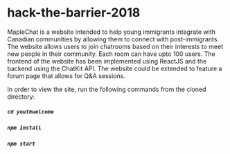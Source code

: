 # hack-the-barrier-2018
MapleChat is a website intended to help young immigrants integrate with Canadian communities by allowing them to connect with post-immigrants. The website allows users to join chatrooms based on their interests to meet new people in their community. Each room can have upto 100 users. The frontend of the website has been implemented using ReactJS and the backend using the ChatKit API.
The website could be extended to feature a forum page that allows for Q&A sessions.

In order to view the site, run the following commands from the cloned directory:
##### `cd youthwelcome`
##### `npm install`
##### `npm start`
